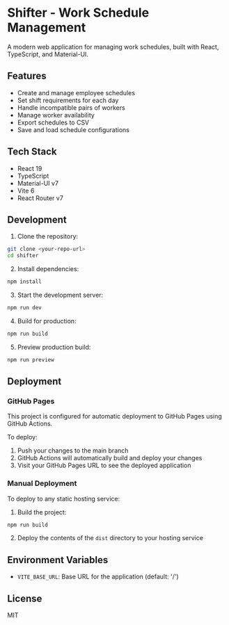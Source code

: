 # Shifter - Work Schedule Management

A modern web application for managing work schedules, built with React, TypeScript, and Material-UI.

## Features

- Create and manage employee schedules
- Set shift requirements for each day
- Handle incompatible pairs of workers
- Manage worker availability
- Export schedules to CSV
- Save and load schedule configurations

## Tech Stack

- React 19
- TypeScript
- Material-UI v7
- Vite 6
- React Router v7

## Development

1. Clone the repository:
```bash
git clone <your-repo-url>
cd shifter
```

2. Install dependencies:
```bash
npm install
```

3. Start the development server:
```bash
npm run dev
```

4. Build for production:
```bash
npm run build
```

5. Preview production build:
```bash
npm run preview
```

## Deployment

### GitHub Pages

This project is configured for automatic deployment to GitHub Pages using GitHub Actions.

To deploy:

1. Push your changes to the main branch
2. GitHub Actions will automatically build and deploy your changes
3. Visit your GitHub Pages URL to see the deployed application

### Manual Deployment

To deploy to any static hosting service:

1. Build the project:
```bash
npm run build
```

2. Deploy the contents of the `dist` directory to your hosting service

## Environment Variables

- `VITE_BASE_URL`: Base URL for the application (default: '/')

## License

MIT
